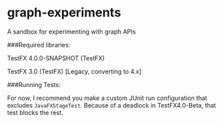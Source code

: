 graph-experiments
=================

A sandbox for experimenting with graph APIs

###Required libraries:

TestFX 4.0.0-SNAPSHOT (TestFX)

TestFX 3.0 (TestFX) [Legacy, converting to 4.x]

###Running Tests:

For now, I recommend you make a custom JUnit run configuration that excludes `JavaFXStageTest`.  Because of a deadlock in TestFX4.0-Beta, that test blocks the rest. 
